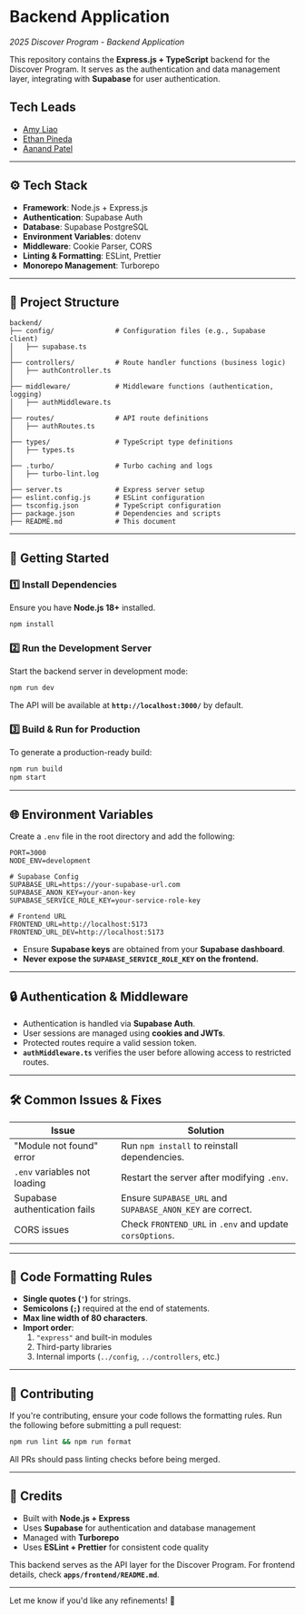 # Backend Application

_2025 Discover Program - Backend Application_

This repository contains the **Express.js + TypeScript** backend for the Discover Program. It serves as the authentication and data management layer, integrating with **Supabase** for user authentication.

## Tech Leads

- [Amy Liao](https://www.linkedin.com/in/amyzliao/)
- [Ethan Pineda](https://www.linkedin.com/in/ethanpineda/)
- [Aanand Patel](https://www.linkedin.com/in/aanand-patel1/)

---

## ⚙️ Tech Stack

- **Framework**: Node.js + Express.js
- **Authentication**: Supabase Auth
- **Database**: Supabase PostgreSQL
- **Environment Variables**: dotenv
- **Middleware**: Cookie Parser, CORS
- **Linting & Formatting**: ESLint, Prettier
- **Monorepo Management**: Turborepo

---

## 📂 Project Structure

```
backend/
├── config/               # Configuration files (e.g., Supabase client)
│   ├── supabase.ts
│
├── controllers/          # Route handler functions (business logic)
│   ├── authController.ts
│
├── middleware/           # Middleware functions (authentication, logging)
│   ├── authMiddleware.ts
│
├── routes/               # API route definitions
│   ├── authRoutes.ts
│
├── types/                # TypeScript type definitions
│   ├── types.ts
│
├── .turbo/               # Turbo caching and logs
│   ├── turbo-lint.log
│
├── server.ts             # Express server setup
├── eslint.config.js      # ESLint configuration
├── tsconfig.json         # TypeScript configuration
├── package.json          # Dependencies and scripts
├── README.md             # This document
```

---

## 🚀 Getting Started

### 1️⃣ Install Dependencies

Ensure you have **Node.js 18+** installed.

```sh
npm install
```

### 2️⃣ Run the Development Server

Start the backend server in development mode:

```sh
npm run dev
```

The API will be available at **`http://localhost:3000/`** by default.

### 3️⃣ Build & Run for Production

To generate a production-ready build:

```sh
npm run build
npm start
```

---

## 🌐 Environment Variables

Create a `.env` file in the root directory and add the following:

```
PORT=3000
NODE_ENV=development

# Supabase Config
SUPABASE_URL=https://your-supabase-url.com
SUPABASE_ANON_KEY=your-anon-key
SUPABASE_SERVICE_ROLE_KEY=your-service-role-key

# Frontend URL
FRONTEND_URL=http://localhost:5173
FRONTEND_URL_DEV=http://localhost:5173
```

- Ensure **Supabase keys** are obtained from your **Supabase dashboard**.
- **Never expose the `SUPABASE_SERVICE_ROLE_KEY` on the frontend.**

---

## 🔒 Authentication & Middleware

- Authentication is handled via **Supabase Auth**.
- User sessions are managed using **cookies and JWTs**.
- Protected routes require a valid session token.
- **`authMiddleware.ts`** verifies the user before allowing access to restricted routes.

---

## 🛠️ Common Issues & Fixes

| Issue                         | Solution                                                   |
| ----------------------------- | ---------------------------------------------------------- |
| "Module not found" error      | Run `npm install` to reinstall dependencies.               |
| `.env` variables not loading  | Restart the server after modifying `.env`.                 |
| Supabase authentication fails | Ensure `SUPABASE_URL` and `SUPABASE_ANON_KEY` are correct. |
| CORS issues                   | Check `FRONTEND_URL` in `.env` and update `corsOptions`.   |

---

## 📜 Code Formatting Rules

- **Single quotes (`'`)** for strings.
- **Semicolons (`;`)** required at the end of statements.
- **Max line width of 80 characters**.
- **Import order**:
  1. `"express"` and built-in modules
  2. Third-party libraries
  3. Internal imports (`../config`, `../controllers`, etc.)

---

## 📢 Contributing

If you're contributing, ensure your code follows the formatting rules.
Run the following before submitting a pull request:

```sh
npm run lint && npm run format
```

All PRs should pass linting checks before being merged.

---

## 🎉 Credits

- Built with **Node.js + Express**
- Uses **Supabase** for authentication and database management
- Managed with **Turborepo**
- Uses **ESLint + Prettier** for consistent code quality

This backend serves as the API layer for the Discover Program. For frontend details, check **`apps/frontend/README.md`**.

---

Let me know if you'd like any refinements! 🚀
